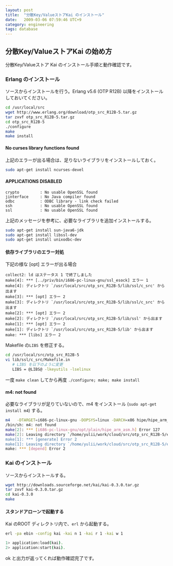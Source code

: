 ```yaml
---
layout: post
title:  "分散Key/ValueストアKai のインストール"
date:   2009-03-06 07:59:46 UTC+9
category: engineering
tags: database
---
```


## 分散Key/ValueストアKai の始め方

分散Key/Valueストア Kai のインストール手順と動作確認です。

### Erlang のインストール

ソースからインストールを行う。Erlang v5.6 (OTP R12B) 以降をインストールしておいてください。

```sh
cd /usr/local/src
wget http://www.erlang.org/download/otp_src_R12B-5.tar.gz
tar zxvf otp_src_R12B-5.tar.gz
cd otp_src_R12B-5
./configure
make
make install
```

#### No curses library functions found

上記のエラーが出る場合は、足りないライブラリをインストールしておく。

```sh
sudo apt-get install ncurses-devel
```


#### APPLICATIONS DISABLED

```
crypto         : No usable OpenSSL found
jinterface     : No Java compiler found
odbc           : ODBC library - link check failed
ssh            : No usable OpenSSL found
ssl            : No usable OpenSSL found
```

上記のメッセージを参考に、必要なライブラリを追加インストールする。

```sh
sudo apt-get install sun-java6-jdk
sudo apt-get install libssl-dev
sudo apt-get install unixodbc-dev
```


#### 依存ライブラリのエラー対処

下記の様な [opt] エラーが出る場合

```
collect2: ld はステータス 1 で終了しました
make[4]: *** [../priv/bin/i686-pc-linux-gnu/ssl_esock] エラー 1
make[4]: ディレクトリ `/usr/local/src/otp_src_R12B-5/lib/ssl/c_src' から出ます
make[3]: *** [opt] エラー 2
make[3]: ディレクトリ `/usr/local/src/otp_src_R12B-5/lib/ssl/c_src' から出ます
make[2]: *** [opt] エラー 2
make[2]: ディレクトリ `/usr/local/src/otp_src_R12B-5/lib/ssl' から出ます
make[1]: *** [opt] エラー 2
make[1]: ディレクトリ `/usr/local/src/otp_src_R12B-5/lib' から出ます
make: *** [libs] エラー 2
```

Makefile の`LIBS` を修正する。

```sh
cd /usr/local/src/otp_src_R12B-5
vi lib/ssl/c_src/Makefile.in
   # LIBS を以下のように変更
   LIBS = @LIBS@ -lkeyutils -lselinux
```

一度 `make clean` してから再度 `./configure; make; make install`

#### m4: not found

必要なライブラリが足りていないので、m4 をインストール (`sudo apt-get install m4`) する。

```sh
m4   -DTARGET=i686-pc-linux-gnu -DOPSYS=linux -DARCH=x86 hipe/hipe_arm_asm.m4 > i686-pc-linux-gnu/opt/plain/hipe_arm_asm.h
/bin/sh: m4: not found
make[2]: *** [i686-pc-linux-gnu/opt/plain/hipe_arm_asm.h] Error 127
make[2]: Leaving directory `/home/yulii/work/cloud/src/otp_src_R12B-5/erts/emulator'
make[1]: *** [generate] Error 2
make[1]: Leaving directory `/home/yulii/work/cloud/src/otp_src_R12B-5/erts/emulator'
make: *** [depend] Error 2
```

### Kai のインストール

ソースからインストールする。

```sh
wget http://downloads.sourceforge.net/kai/kai-0.3.0.tar.gz
tar zxvf kai-0.3.0.tar.gz
cd kai-0.3.0
make
```

#### スタンドアローンで起動する

Kai のROOT ディレクトリ内で、`erl` から起動する。

```sh
erl -pa ebin -config kai -kai n 1 -kai r 1 -kai w 1

1> application:load(kai).
2> application:start(kai).
```

ok と出力が返ってくれば動作確認完了です。
